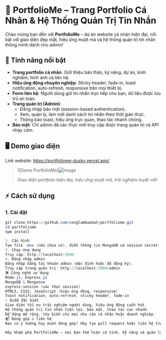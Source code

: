 # 🌟 PortfolioMe – Trang Portfolio Cá Nhân & Hệ Thống Quản Trị Tin Nhắn

Chào mừng bạn đến với **PortfolioMe** – dự án website cá nhân hiện đại, nổi bật với giao diện đẹp mắt, hiệu ứng mượt mà và hệ thống quản trị tin nhắn thông minh dành cho admin!

## 🚀 Tính năng nổi bật

- **Trang portfolio cá nhân**: Giới thiệu bản thân, kỹ năng, dự án, kinh nghiệm, hình ảnh và liên hệ.
- **Hiệu ứng động chuyên nghiệp**: Sticky header, fade-in, toast notification, auto-refresh, responsive trên mọi thiết bị.
- **Form liên hệ**: Người dùng gửi tin nhắn trực tiếp cho bạn, dữ liệu được lưu trữ an toàn.
- **Trang quản trị (Admin)**:  
  - Đăng nhập bảo mật (session-based authentication).
  - Xem, quản lý, làm mới danh sách tin nhắn theo thời gian thực.
  - Thông báo toast, hiệu ứng trực quan, thao tác nhanh chóng.
- **Bảo mật**: Chỉ admin đã xác thực mới truy cập được trang quản trị và API nhạy cảm.

## 🖥️ Demo giao diện
Link website: https://portfoliome-dusky.vercel.app/
> ![Demo PortfolioMe]![image](https://github.com/user-attachments/assets/313b922b-04e9-4716-9be4-be0097de0364)

> *Giao diện portfolio hiện đại, hiệu ứng mượt mà, trải nghiệm tuyệt vời!*

## ⚡️ Cách sử dụng

### 1. Cài đặt

```powershell
git clone https://github.com/conglambaomat/portfoliome.git
cd portfoliome
npm install

2. Cấu hình
Tạo file .env (nếu chưa có), điền thông tin MongoDB và session secret:
3. Chạy ứng dụng
Truy cập: http://localhost:3000
4. Đăng nhập admin
Đăng nhập bằng tài khoản admin (mặc định hoặc đã đăng ký).
Truy cập trang quản trị: http://localhost:3000/admin
🛠️ Công nghệ sử dụng
Node.js, Express.js
MongoDB & Mongoose
express-session (xác thực session)
HTML5, CSS3, JavaScript (hiệu ứng động, responsive)
Toast notification, auto-refresh, sticky header, fade-in
💡 Điểm đặc biệt
Giao diện tối ưu trải nghiệm người dùng, hiệu ứng động cuốn hút.
Hệ thống quản trị tin nhắn tiện lợi, bảo mật, thao tác cực nhanh.
Dễ dàng mở rộng, tùy biến cho mọi nhu cầu cá nhân hoặc doanh nghiệp.
📬 Đóng góp & liên hệ
Bạn có ý tưởng hay muốn đóng góp? Hãy tạo pull request hoặc liên hệ trực tiếp qua form liên hệ trên website!

Hãy khám phá PortfolioMe – nơi bạn thể hiện cá tính, kỹ năng và quản lý mọi liên hệ một cách chuyên nghiệp!

